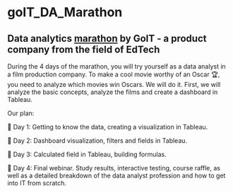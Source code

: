 # goIT_DA_Marathon
## Data analytics [marathon](https://web.telegram.org/a/#6208853941) by GoIT - a product company from the field of EdTech

During the 4 days of the marathon, you will try yourself as a data analyst in a film production company. To make a cool movie worthy of an Oscar 🏆, you need to analyze which movies win Oscars. We will do it. First, we will analyze the basic concepts, analyze the films and create a dashboard in Tableau.

Our plan:

📌 Day 1: Getting to know the data, creating a visualization in Tableau.

📌 Day 2: Dashboard visualization, filters and fields in Tableau.

📌 Day 3: Calculated field in Tableau, building formulas.

📌 Day 4: Final webinar. Study results, interactive testing, course raffle, as well as a detailed breakdown of the data analyst profession and how to get into IT from scratch.
